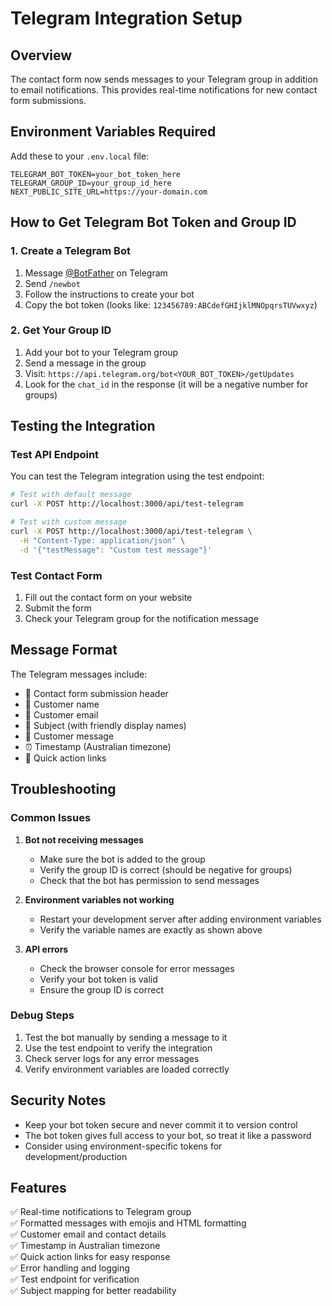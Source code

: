 # Telegram Integration Setup

## Overview

The contact form now sends messages to your Telegram group in addition to email notifications. This provides real-time notifications for new contact form submissions.

## Environment Variables Required

Add these to your `.env.local` file:

```env
TELEGRAM_BOT_TOKEN=your_bot_token_here
TELEGRAM_GROUP_ID=your_group_id_here
NEXT_PUBLIC_SITE_URL=https://your-domain.com
```

## How to Get Telegram Bot Token and Group ID

### 1. Create a Telegram Bot

1. Message [@BotFather](https://t.me/botfather) on Telegram
2. Send `/newbot`
3. Follow the instructions to create your bot
4. Copy the bot token (looks like: `123456789:ABCdefGHIjklMNOpqrsTUVwxyz`)

### 2. Get Your Group ID

1. Add your bot to your Telegram group
2. Send a message in the group
3. Visit: `https://api.telegram.org/bot<YOUR_BOT_TOKEN>/getUpdates`
4. Look for the `chat_id` in the response (it will be a negative number for groups)

## Testing the Integration

### Test API Endpoint

You can test the Telegram integration using the test endpoint:

```bash
# Test with default message
curl -X POST http://localhost:3000/api/test-telegram

# Test with custom message
curl -X POST http://localhost:3000/api/test-telegram \
  -H "Content-Type: application/json" \
  -d '{"testMessage": "Custom test message"}'
```

### Test Contact Form

1. Fill out the contact form on your website
2. Submit the form
3. Check your Telegram group for the notification message

## Message Format

The Telegram messages include:

- 📧 Contact form submission header
- 👤 Customer name
- 📧 Customer email
- 📝 Subject (with friendly display names)
- 💬 Customer message
- ⏰ Timestamp (Australian timezone)
- 🔗 Quick action links

## Troubleshooting

### Common Issues

1. **Bot not receiving messages**

   - Make sure the bot is added to the group
   - Verify the group ID is correct (should be negative for groups)
   - Check that the bot has permission to send messages

2. **Environment variables not working**

   - Restart your development server after adding environment variables
   - Verify the variable names are exactly as shown above

3. **API errors**
   - Check the browser console for error messages
   - Verify your bot token is valid
   - Ensure the group ID is correct

### Debug Steps

1. Test the bot manually by sending a message to it
2. Use the test endpoint to verify the integration
3. Check server logs for any error messages
4. Verify environment variables are loaded correctly

## Security Notes

- Keep your bot token secure and never commit it to version control
- The bot token gives full access to your bot, so treat it like a password
- Consider using environment-specific tokens for development/production

## Features

✅ Real-time notifications to Telegram group  
✅ Formatted messages with emojis and HTML formatting  
✅ Customer email and contact details  
✅ Timestamp in Australian timezone  
✅ Quick action links for easy response  
✅ Error handling and logging  
✅ Test endpoint for verification  
✅ Subject mapping for better readability
